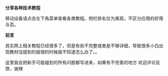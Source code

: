 **分享各种技术教程**

移动设备请点击左下角菜单查看各类教程。侧栏排名仅为美观，不区分应用的好用与否。

**前言**

其实网上相关教程已经很多了，但是有些不完整或者是不够详细，导致很多小白出现教材没提到的报错的时候就不知道怎么办了。。

这里我会把新手可能碰到的所有问题都写进来，如果有不完善的地方 欢迎评论反馈，谢辣
